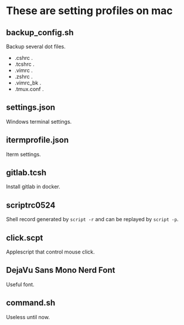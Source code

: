 # These are setting profiles on mac

## backup_config.sh
Backup several dot files.
* .cshrc .
* .tcshrc .
* .vimrc .
* .zshrc .
* .vimrc_bk .
* .tmux.conf .

## settings.json
Windows terminal settings.

## itermprofile.json
Iterm settings.

## gitlab.tcsh
Install gitlab in docker.

## scriptrc0524
Shell record generated by `script -r` and can be replayed by `script -p`.

## click.scpt
Applescript that control mouse click.

## DejaVu Sans Mono Nerd Font
Useful font.

## command.sh
Useless until now.